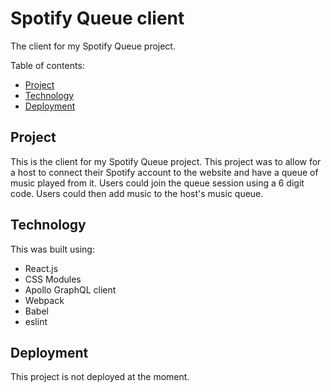# Spotify Queue client

The client for my Spotify Queue project.

Table of contents:
- [Project](#Project)
- [Technology](#Technology)
- [Deployment](#Deployment)

## Project
This is the client for my Spotify Queue project. This project was to allow for a host to connect their Spotify account to the website and have a queue of music played from it. Users could join the queue session using a 6 digit code. Users could then add music to the host's music queue.

## Technology
This was built using:
- React.js
- CSS Modules
- Apollo GraphQL client
- Webpack
- Babel
- eslint

## Deployment
This project is not deployed at the moment.
